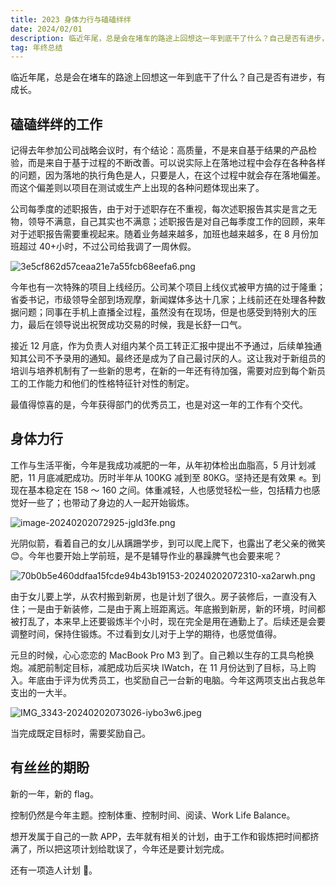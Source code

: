 ```yaml
---
title: 2023 身体力行与磕磕绊绊
date: 2024/02/01
description: 临近年尾，总是会在堵车的路途上回想这一年到底干了什么？自己是否有进步，有成长。
tag: 年终总结
---
```


临近年尾，总是会在堵车的路途上回想这一年到底干了什么？自己是否有进步，有成长。

## 磕磕绊绊的工作

记得去年参加公司战略会议时，有个结论：高质量，不是来自基于结果的产品检验，而是来自于基于过程的不断改善。可以说实际上在落地过程中会存在各种各样的问题，因为落地的执行角色是人，只要是人，在这个过程中就会存在落地偏差。而这个偏差则以项目在测试或生产上出现的各种问题体现出来了。

公司每季度的述职报告，由于对于述职存在不重视，每次述职报告其实是言之无物，领导不满意，自己其实也不满意；述职报告是对自己每季度工作的回顾，来年对于述职报告需要重视起来。随着业务越来越多，加班也越来越多，在 8 月份加班超过 40+小时，不过公司给我调了一周休假。

![3e5cf862d57ceaa21e7a55fcb68eefa6.png](https://p9-juejin.byteimg.com/tos-cn-i-k3u1fbpfcp/8220daf859e94826aee79b0020400a33~tplv-k3u1fbpfcp-jj-mark:0:0:0:0:q75.image#?w=928&h=181&s=10537&e=png&b=fbfbfb)

今年也有一次特殊的项目上线经历。公司某个项目上线仪式被甲方搞的过于隆重；省委书记，市级领导全部到场观摩，新闻媒体多达十几家；上线前还在处理各种数据问题；同事在手机上直播全过程，虽然没有在现场，但是也感受到特别大的压力，最后在领导说出祝贺成功交易的时候，我是长舒一口气。

接近 12 月底，作为负责人对组内某个员工转正汇报中提出不予通过，后续单独通知其公司不予录用的通知。最终还是成为了自己最讨厌的人。这让我对于新组员的培训与培养机制有了一些新的思考，在新的一年还有待加强，需要对应到每个新员工的工作能力和他们的性格特征针对性的制定。

最值得惊喜的是，今年获得部门的优秀员工，也是对这一年的工作有个交代。

## 身体力行

工作与生活平衡，今年是我成功减肥的一年，从年初体检出血脂高，5 月计划减肥，11 月底减肥成功。历时半年从 100KG 减到至 80KG。坚持还是有效果 ✊。到现在基本稳定在 158 ～ 160 之间。体重减轻，人也感觉轻松一些，包括精力也感觉好一些了；也带动了身边的人一起开始锻炼。

![image-20240202072925-jgld3fe.png](https://p6-juejin.byteimg.com/tos-cn-i-k3u1fbpfcp/072a4e7ec4344b5093ff0d53c9633721~tplv-k3u1fbpfcp-jj-mark:0:0:0:0:q75.image#?w=1080&h=1440&s=74144&e=jpg&b=453e36)

光阴似箭，看着自己的女儿从蹒跚学步，到可以爬上爬下，也露出了老父亲的微笑 😊。今年也要开始上学前班，是不是辅导作业的暴躁脾气也会要来呢？

![70b0b5e460ddfaa15fcde94b43b19153-20240202072310-xa2arwh.png](https://p6-juejin.byteimg.com/tos-cn-i-k3u1fbpfcp/4e046623cf6a4b8480defbd8a23b0307~tplv-k3u1fbpfcp-jj-mark:0:0:0:0:q75.image#?w=750&h=1334&s=2392625&e=png&b=7c7668)

由于女儿要上学，从农村搬到新房，也是计划了很久。房子装修后，一直没有入住；一是由于新装修，二是由于离上班距离远。年底搬到新房，新的环境，时间都被打乱了，本来早上还要锻炼半个小时，现在完全是用在通勤上了。后续还是会要调整时间，保持住锻炼。不过看到女儿对于上学的期待，也感觉值得。

元旦的时候，心心恋恋的 MacBook Pro M3 到了。自己赖以生存的工具鸟枪换炮。减肥前制定目标，减肥成功后买块 IWatch，在 11 月份达到了目标，马上购入。年底由于评为优秀员工，也奖励自己一台新的电脑。今年这两项支出占我总年支出的一大半。

![IMG_3343-20240202073026-iybo3w6.jpeg](https://p6-juejin.byteimg.com/tos-cn-i-k3u1fbpfcp/31d675b6608e4810a3613f7092e594cd~tplv-k3u1fbpfcp-jj-mark:0:0:0:0:q75.image#?w=4032&h=3024&s=3008710&e=jpg&b=787669)

当完成既定目标时，需要奖励自己。

## 有丝丝的期盼

新的一年，新的 flag。

控制仍然是今年主题。控制体重、控制时间、阅读、Work Life Balance。

想开发属于自己的一款 APP，去年就有相关的计划，由于工作和锻炼把时间都挤满了，所以把这项计划给耽误了，今年还是要计划完成。

还有一项造人计划 🤣。
